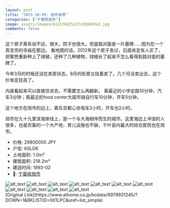```yaml
---
layout: post
title: "2023-10-09: 旭市後草"
categories: ["千葉県旭市"]
image: assets/images/611376d25227c838d83a3.jpg
comments: false
---
```

<p>这个房子离车站不远，很大，院子也很大。但是路对面是一片墓碑……因为在一个真言宗的寺庙在那边。
看地图的话，2012年这个房子卖过，后面肯定有人买了，把篱笆重新种上了绿植，还种了几种植物，绿植长了起来不怎么看得到路对面的墓碑了。

今年3月的时候还没在卖房状态，8月的街景又挂着卖了。几个月没卖出去，这个价肯定挂高了。

内装看起来可以直接住进去，不需要怎么再翻新。
离最近的小学走路10分钟，汽车3分钟；离最近的food center大超市骑自行车10分钟，开车5分钟。

这个地方在旭市的边上，离东京都心坐电车2小时，开车也2小时。

旭市在九十九里滨海岸线上，是一个与大海相伴而生的城市。这里海边上冲浪的人很多，也是农畜的一个大产地，育儿设施也不缺，千叶县内最大的综合医院也在旭市。</p>

* 价格: 29800000 JPY
* 户型: 6SLDK
* 土地面积: 1.0m²
* 建筑面积: 218.2m²
* 建造时间: 1993-02
* 📍: [千葉県旭市](https://www.google.com/maps/search/?api=1&query=35.7294511%2C140.6778558)

<div class="scroll-container"><img src="/jp-homes-page/assets/images/6cfdf27b5b8a333b337ec.jpg" alt="alt_text"/>
<img src="/jp-homes-page/assets/images/5a958e20f051b84a7c54c.jpg" alt="alt_text"/>
<img src="/jp-homes-page/assets/images/0ce6bebb386a73ba8e601.jpg" alt="alt_text"/>
<img src="/jp-homes-page/assets/images/c3b116089bcc81d990ef7.jpg" alt="alt_text"/>
<img src="/jp-homes-page/assets/images/84dc30b3ad9457d470ac9.jpg" alt="alt_text"/>
<img src="/jp-homes-page/assets/images/8e8e93160bdc4e973dbc9.jpg" alt="alt_text"/>
<img src="/jp-homes-page/assets/images/b503d768ab615ee560e20.jpg" alt="alt_text"/>
<img src="/jp-homes-page/assets/images/2d16819ac472859509ce9.jpg" alt="alt_text"/>
<img src="/jp-homes-page/assets/images/c7bf208a083cfea83e3b0.jpg" alt="alt_text"/>
<img src="/jp-homes-page/assets/images/07e6e82fedf6f03e0ae13.jpg" alt="alt_text"/>
<img src="/jp-homes-page/assets/images/9e056c6079fcc07f35cc9.jpg" alt="alt_text"/></div>
[Original Link](https://www.athome.co.jp/kodate/6979931245/?DOWN=1&BKLISTID=001LPC&sref=list_simple)